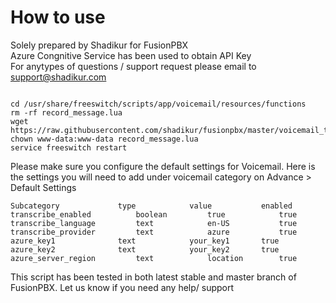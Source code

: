# How to use
Solely prepared by Shadikur for FusionPBX<br>
Azure Congnitive Service has been used to obtain API Key<br>
For anytypes of questions / support request please email to support@shadikur.com<br>

```

cd /usr/share/freeswitch/scripts/app/voicemail/resources/functions
rm -rf record_message.lua
wget https://raw.githubusercontent.com/shadikur/fusionpbx/master/voicemail_transcription/record_message.lua
chown www-data:www-data record_message.lua
service freeswitch restart

```

Please make sure you configure the default settings for Voicemail.
Here is the settings you will need to add under voicemail category on Advance > Default Settings

``` 
Subcategory				type			value			enabled
transcribe_enabled			boolean			true			true
transcribe_language			text 			en-US			true
transcribe_provider			text 			azure 			true
azure_key1				text 			your_key1		true
azure_key2				text 			your_key2		true
azure_server_region			text 			location		true

```

This script has been tested in both latest stable and master branch of FusionPBX. Let us know if you need any help/ support
